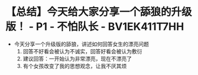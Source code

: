 # 【总结】今天给大家分享一个舔狼的升级版！ - P1 - 不怕队长 - BV1EK411T7HH

-   今天分享一个升级版的舔狼，讲述如何回答女生的漂亮问题
    1.  回答不好看会被认为不诚实，回答好看会被认为敷衍
    2.  建议回答：一开始认为非常漂亮，现在不漂亮了
    3.  有个女孩改变了我的思想观念，让我不厌其烦